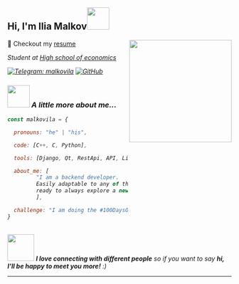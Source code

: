 <h2> Hi, I'm Ilia Malkov<img src="https://media.giphy.com/media/mGcNjsfWAjY5AEZNw6/giphy.gif" width="50"></h2>
📝 Checkout my <a href="https://drive.google.com/file/d/1ONa1_2OYW6qQYm5gNCjwkwWmYHCUest0/view?usp=sharing">resume</a>
<img align='right' src="https://media.tenor.com/6JptszQgCnkAAAAi/text-work.gif" width="230">
<br>
<p><em>Student at <a href="https://www.hse.ru/">High school of economics</a></br>


[![Telegram: malkovila](https://img.shields.io/badge/Ask%20me-anything-1abc9c.svg)](https://t.me/malkovila)
[![GitHub](https://img.shields.io/github/followers/malkovila?label=follow&style=social)](https://github.com/malkovila)


### <img src="https://media.giphy.com/media/VgCDAzcKvsR6OM0uWg/giphy.gif" width="50"> A little more about me...  

```javascript
const malkovila = {

  pronouns: "he" | "his",

  code: [C++, C, Python],

  tools: [Django, Qt, RestApi, API, Linux, Flask, SQL, MySQL, PostgreSQL, Git],

  about_me: [
	     "I am a backend developer.
	     Easily adaptable to any of the most complex tasks,
	     ready to always explore a new technology stack."
	     ],

  challenge: "I am doing the #100DaysOfCode challenge focused on Cpp and Python"
}
```
<br>
<img src="https://media.giphy.com/media/LnQjpWaON8nhr21vNW/giphy.gif" width="60"> <em><b>I love connecting with different people</b> so if you want to say <b>hi, I'll be happy to meet you more!</b> :)</em>

---
